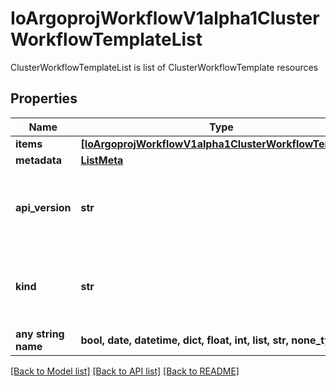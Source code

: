# IoArgoprojWorkflowV1alpha1ClusterWorkflowTemplateList

ClusterWorkflowTemplateList is list of ClusterWorkflowTemplate resources

## Properties
Name | Type | Description | Notes
------------ | ------------- | ------------- | -------------
**items** | [**[IoArgoprojWorkflowV1alpha1ClusterWorkflowTemplate]**](IoArgoprojWorkflowV1alpha1ClusterWorkflowTemplate.md) |  | 
**metadata** | [**ListMeta**](ListMeta.md) |  | 
**api_version** | **str** | APIVersion defines the versioned schema of this representation of an object. Servers should convert recognized schemas to the latest internal value, and may reject unrecognized values. More info: https://git.io.k8s.community/contributors/devel/sig-architecture/api-conventions.md#resources | [optional] 
**kind** | **str** | Kind is a string value representing the REST resource this object represents. Servers may infer this from the endpoint the client submits requests to. Cannot be updated. In CamelCase. More info: https://git.io.k8s.community/contributors/devel/sig-architecture/api-conventions.md#types-kinds | [optional] 
**any string name** | **bool, date, datetime, dict, float, int, list, str, none_type** | any string name can be used but the value must be the correct type | [optional]

[[Back to Model list]](../README.md#documentation-for-models) [[Back to API list]](../README.md#documentation-for-api-endpoints) [[Back to README]](../README.md)



